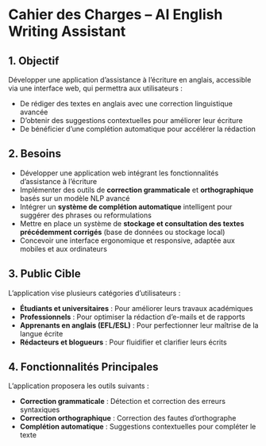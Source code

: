 # **Cahier des Charges – AI English Writing Assistant**  

## **1. Objectif**  

Développer une application d’assistance à l’écriture en anglais, accessible via une interface web, qui permettra aux utilisateurs :  

- De rédiger des textes en anglais avec une correction linguistique avancée  
- D’obtenir des suggestions contextuelles pour améliorer leur écriture  
- De bénéficier d’une complétion automatique pour accélérer la rédaction  

## **2. Besoins**  

- Développer une application web intégrant les fonctionnalités d’assistance à l’écriture
- Implémenter des outils de **correction grammaticale** et **orthographique** basés sur un modèle NLP avancé  
- Intégrer un **système de complétion automatique** intelligent pour suggérer des phrases ou reformulations  
- Mettre en place un système de **stockage et consultation des textes précédemment corrigés** (base de données ou stockage local)  
- Concevoir une interface ergonomique et responsive, adaptée aux mobiles et aux ordinateurs  

## **3. Public Cible**  

L’application vise plusieurs catégories d’utilisateurs :  

- **Étudiants et universitaires** : Pour améliorer leurs travaux académiques  
- **Professionnels** : Pour optimiser la rédaction d’e-mails et de rapports  
- **Apprenants en anglais (EFL/ESL)** : Pour perfectionner leur maîtrise de la langue écrite  
- **Rédacteurs et blogueurs** : Pour fluidifier et clarifier leurs écrits  

## **4. Fonctionnalités Principales**  

L’application proposera les outils suivants :  

- **Correction grammaticale** : Détection et correction des erreurs syntaxiques  
- **Correction orthographique** : Correction des fautes d’orthographe  
- **Complétion automatique** : Suggestions contextuelles pour compléter le texte  
